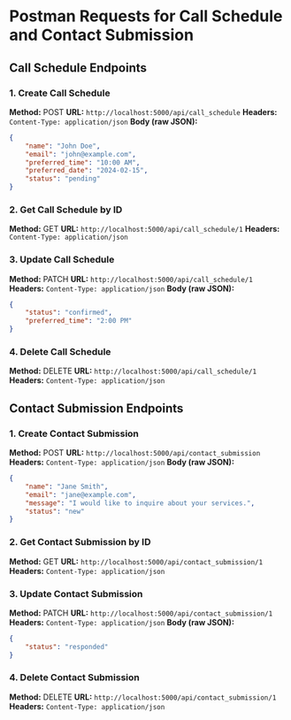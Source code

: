 # Postman Requests for Call Schedule and Contact Submission

## Call Schedule Endpoints

### 1. Create Call Schedule

**Method:** POST
**URL:** `http://localhost:5000/api/call_schedule`
**Headers:** `Content-Type: application/json`
**Body (raw JSON):**

```json
{
    "name": "John Doe",
    "email": "john@example.com",
    "preferred_time": "10:00 AM",
    "preferred_date": "2024-02-15",
    "status": "pending"
}
```

### 2. Get Call Schedule by ID

**Method:** GET
**URL:** `http://localhost:5000/api/call_schedule/1`
**Headers:** `Content-Type: application/json`

### 3. Update Call Schedule

**Method:** PATCH
**URL:** `http://localhost:5000/api/call_schedule/1`
**Headers:** `Content-Type: application/json`
**Body (raw JSON):**

```json
{
    "status": "confirmed",
    "preferred_time": "2:00 PM"
}
```

### 4. Delete Call Schedule

**Method:** DELETE
**URL:** `http://localhost:5000/api/call_schedule/1`
**Headers:** `Content-Type: application/json`

## Contact Submission Endpoints

### 1. Create Contact Submission

**Method:** POST
**URL:** `http://localhost:5000/api/contact_submission`
**Headers:** `Content-Type: application/json`
**Body (raw JSON):**

```json
{
    "name": "Jane Smith",
    "email": "jane@example.com",
    "message": "I would like to inquire about your services.",
    "status": "new"
}
```

### 2. Get Contact Submission by ID

**Method:** GET
**URL:** `http://localhost:5000/api/contact_submission/1`
**Headers:** `Content-Type: application/json`

### 3. Update Contact Submission

**Method:** PATCH
**URL:** `http://localhost:5000/api/contact_submission/1`
**Headers:** `Content-Type: application/json`
**Body (raw JSON):**

```json
{
    "status": "responded"
}
```

### 4. Delete Contact Submission

**Method:** DELETE
**URL:** `http://localhost:5000/api/contact_submission/1`
**Headers:** `Content-Type: application/json`

